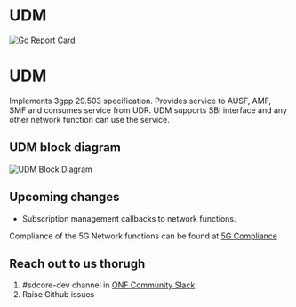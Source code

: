 # UDM
<!--
SPDX-FileCopyrightText: 2021 Open Networking Foundation <info@opennetworking.org>
Copyright 2019 free5GC.org

SPDX-License-Identifier: Apache-2.0
-->
[![Go Report Card](https://goreportcard.com/badge/github.com/omec-project/udm)](https://goreportcard.com/report/github.com/omec-project/udm)

# UDM

Implements 3gpp 29.503 specification. Provides service to AUSF, AMF, SMF and
consumes service from UDR. UDM supports SBI interface and any other network
function can use the service.

## UDM block diagram
![UDM Block Diagram](/docs/images/README-UDM.png)

## Upcoming changes
- Subscription management callbacks to network functions.

Compliance of the 5G Network functions can be found at [5G Compliance](https://docs.sd-core.opennetworking.org/master/overview/3gpp-compliance-5g.html)

## Reach out to us thorugh

1. #sdcore-dev channel in [ONF Community Slack](https://onf-community.slack.com/)
2. Raise Github issues

